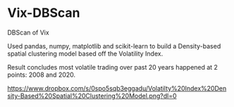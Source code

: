 # Vix-DBScan
DBScan of Vix

Used pandas, numpy, matplotlib and scikit-learn to build a Density-based spatial clustering model based off the Volatility Index.

Result concludes most volatile trading over past 20 years happened at 2 points: 2008 and 2020.

https://www.dropbox.com/s/0spo5sqb3eggadu/Volatilty%20Index%20Density-Based%20Spatial%20Clustering%20Model.png?dl=0

